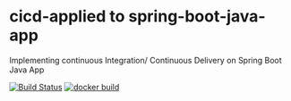 # cicd-applied to spring-boot-java-app
Implementing continuous Integration/ Continuous Delivery on Spring Boot Java App

[![Build Status](https://travis-ci.org/mayank-jain02/baeldung-ci-cd-process.svg?branch=master)](https://travis-ci.org/mayank-jain02/baeldung-ci-cd-process)
[![docker build](https://img.shields.io/docker/cloud/build/mjtheking/baeldung-ci-cd-process)](https://cloud.docker.com/u/mjtheking/repository/docker/mjtheking/baeldung-ci-cd-process)
